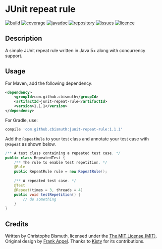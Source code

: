 # JUnit repeat rule

[![build](https://travis-ci.org/cbismuth/junit-repeat-rule.svg?branch=master)](https://travis-ci.org/cbismuth/junit-repeat-rule)
[![coverage](https://coveralls.io/repos/github/cbismuth/junit-repeat-rule/badge.svg?branch=master)](https://coveralls.io/github/cbismuth/junit-repeat-rule?branch=master)
[![javadoc](http://javadoc.io/badge/com.github.cbismuth/junit-repeat-rule.svg)](http://javadoc.io/doc/com.github.cbismuth/junit-repeat-rule)
[![repository](https://maven-badges.herokuapp.com/maven-central/com.github.cbismuth/junit-repeat-rule/badge.svg)](https://maven-badges.herokuapp.com/maven-central/com.github.cbismuth/junit-repeat-rule/)
[![issues](https://img.shields.io/github/issues/cbismuth/junit-repeat-rule.svg)](https://github.com/cbismuth/junit-repeat-rule/issues)
[![licence](https://img.shields.io/badge/license-MIT-blue.svg)](https://raw.githubusercontent.com/cbismuth/junit-repeat-rule/master/LICENSE.md)

## Description

A simple JUnit repeat rule written in Java 5+ along with concurrency support.

## Usage

For Maven, add the following dependency:

```xml
<dependency>
    <groupId>com.github.cbismuth</groupId>
    <artifactId>junit-repeat-rule</artifactId>
    <version>1.1.1</version>
</dependency>
```

For Gradle, use:

```gradle
compile 'com.github.cbismuth:junit-repeat-rule:1.1.1'
```

Add the `RepeatRule` to your test class and annotate your test case with `@Repeat` as shown below.

```java
/** A test class containing a repeated test case. */
public class RepeatedTest {
    /** The rule to enable test repetition. */
    @Rule
    public RepeatRule rule = new RepeatRule();
    
    /** A repeated test case. */
    @Test
    @Repeat(times = 3, threads = 4)
    public void testRepetition() {
        // do something
    }
}
```

## Credits

Written by Christophe Bismuth, licensed under the [The MIT License (MIT)](LICENSE.md).
Original design by [Frank Appel](http://www.codeaffine.com/).
Thanks to [Kisty](https://github.com/Kisty) for its contributions.
